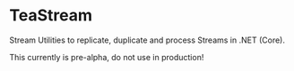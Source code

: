 # TeaStream
Stream Utilities to replicate, duplicate and process Streams in .NET (Core).

This currently is pre-alpha, do not use in production!
